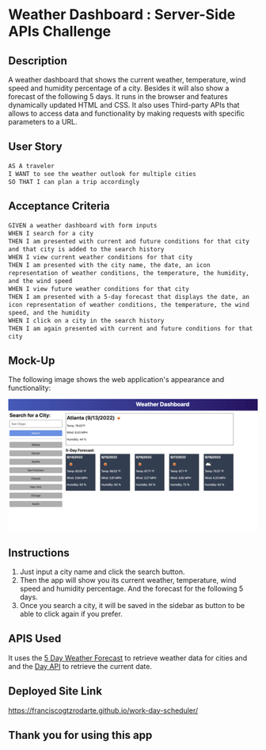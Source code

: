# Weather Dashboard : Server-Side APIs Challenge

## Description

A weather dashboard that shows the current weather, temperature, wind speed and humidity percentage of a city. Besides it will also show a forecast of the following 5 days. It runs in the browser and features dynamically updated HTML and CSS. It also uses Third-party APIs that allows to access data and functionality by making requests with specific parameters to a URL.

## User Story

```
AS A traveler
I WANT to see the weather outlook for multiple cities
SO THAT I can plan a trip accordingly
```

## Acceptance Criteria

```
GIVEN a weather dashboard with form inputs
WHEN I search for a city
THEN I am presented with current and future conditions for that city and that city is added to the search history
WHEN I view current weather conditions for that city
THEN I am presented with the city name, the date, an icon representation of weather conditions, the temperature, the humidity, and the wind speed
WHEN I view future weather conditions for that city
THEN I am presented with a 5-day forecast that displays the date, an icon representation of weather conditions, the temperature, the wind speed, and the humidity
WHEN I click on a city in the search history
THEN I am again presented with current and future conditions for that city
```

## Mock-Up

The following image shows the web application's appearance and functionality:

![The weather app includes a search option, a list of cities, and a five-day forecast and current weather conditions for Atlanta.](./assets/img/06-server-side-apis-homework-demo.png)

## Instructions

1. Just input a city name and click the search button.
2. Then the app will show you its current weather, temperature, wind speed and humidity percentage. And the forecast for the following 5 days.
3. Once you search a city, it will be saved in the sidebar as button to be able to click again if you prefer.

## APIS Used

It uses the [5 Day Weather Forecast](https://openweathermap.org/forecast5) to retrieve weather data for cities and
and the [Day API]() to retrieve the current date.

## Deployed Site Link

https://franciscogtzrodarte.github.io/work-day-scheduler/

## Thank you for using this app
